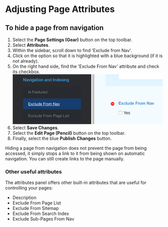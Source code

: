 # Adjusting Page Attributes

## To hide a page from navigation

1. Select the **Page Settings (Gear)** button on the top toolbar. 
2. Select **Attributes**.
3. Within the sidebar, scroll down to find 'Exclude from Nav'. 
4. Click on the option so that it is highlighted with a blue background (if it is not already).
5. On the right hand side, find the 'Exclude From Nav' attribute and check its checkbox.
![](/assets/excludenav.png)
6. Select **Save Changes**.
7. Select the **Edit Page (Pencil)** button on the top toolbar.
8. Finally, select the blue **Publish Changes** button.

Hiding a page from navigation does not prevent the page from being accessed, it simply stops a link to it from being shown on automatic navigation. You can still create links to the page manually.

### Other useful attributes
 
The attributes panel offers other built-in attributes that are useful for controlling your pages:

* Description
* Exclude From Page List
* Exclude From Sitemap
* Exclude From Search Index 
* Exclude Sub-Pages From Nav
